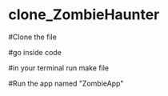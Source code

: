 # clone_ZombieHaunter

#Clone the file 

#go inside code

#in your terminal run make file 

#Run the app named "ZombieApp"
